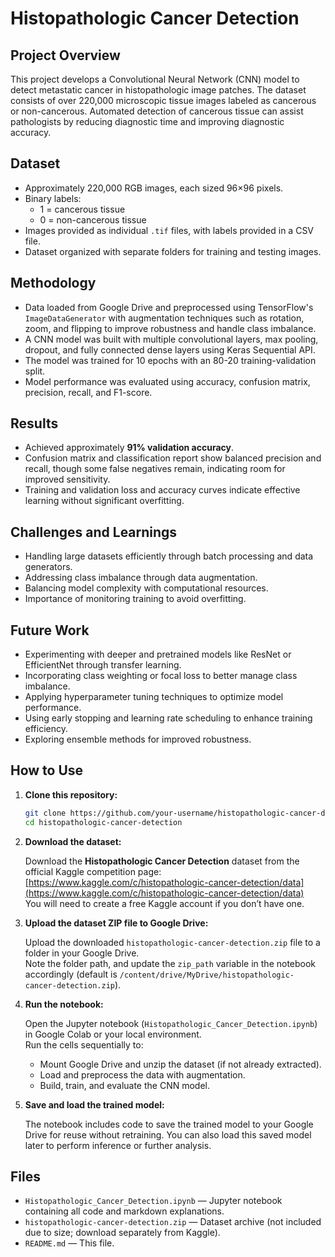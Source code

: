 # Histopathologic Cancer Detection

## Project Overview

This project develops a Convolutional Neural Network (CNN) model to detect metastatic cancer in histopathologic image patches. The dataset consists of over 220,000 microscopic tissue images labeled as cancerous or non-cancerous. Automated detection of cancerous tissue can assist pathologists by reducing diagnostic time and improving diagnostic accuracy.

## Dataset

- Approximately 220,000 RGB images, each sized 96×96 pixels.
- Binary labels:
  - 1 = cancerous tissue
  - 0 = non-cancerous tissue
- Images provided as individual `.tif` files, with labels provided in a CSV file.
- Dataset organized with separate folders for training and testing images.

## Methodology

- Data loaded from Google Drive and preprocessed using TensorFlow's `ImageDataGenerator` with augmentation techniques such as rotation, zoom, and flipping to improve robustness and handle class imbalance.
- A CNN model was built with multiple convolutional layers, max pooling, dropout, and fully connected dense layers using Keras Sequential API.
- The model was trained for 10 epochs with an 80-20 training-validation split.
- Model performance was evaluated using accuracy, confusion matrix, precision, recall, and F1-score.

## Results

- Achieved approximately **91% validation accuracy**.
- Confusion matrix and classification report show balanced precision and recall, though some false negatives remain, indicating room for improved sensitivity.
- Training and validation loss and accuracy curves indicate effective learning without significant overfitting.

## Challenges and Learnings

- Handling large datasets efficiently through batch processing and data generators.
- Addressing class imbalance through data augmentation.
- Balancing model complexity with computational resources.
- Importance of monitoring training to avoid overfitting.

## Future Work

- Experimenting with deeper and pretrained models like ResNet or EfficientNet through transfer learning.
- Incorporating class weighting or focal loss to better manage class imbalance.
- Applying hyperparameter tuning techniques to optimize model performance.
- Using early stopping and learning rate scheduling to enhance training efficiency.
- Exploring ensemble methods for improved robustness.

## How to Use

1. **Clone this repository:**

    ```bash
    git clone https://github.com/your-username/histopathologic-cancer-detection.git
    cd histopathologic-cancer-detection
    ```

2. **Download the dataset:**

    Download the **Histopathologic Cancer Detection** dataset from the official Kaggle competition page:  
    [https://www.kaggle.com/c/histopathologic-cancer-detection/data](https://www.kaggle.com/c/histopathologic-cancer-detection/data)  
    You will need to create a free Kaggle account if you don’t have one.

3. **Upload the dataset ZIP file to Google Drive:**

    Upload the downloaded `histopathologic-cancer-detection.zip` file to a folder in your Google Drive.  
    Note the folder path, and update the `zip_path` variable in the notebook accordingly (default is `/content/drive/MyDrive/histopathologic-cancer-detection.zip`).

4. **Run the notebook:**

    Open the Jupyter notebook (`Histopathologic_Cancer_Detection.ipynb`) in Google Colab or your local environment.  
    Run the cells sequentially to:  
    - Mount Google Drive and unzip the dataset (if not already extracted).  
    - Load and preprocess the data with augmentation.  
    - Build, train, and evaluate the CNN model.

5. **Save and load the trained model:**

    The notebook includes code to save the trained model to your Google Drive for reuse without retraining. You can also load this saved model later to perform inference or further analysis.

## Files

- `Histopathologic_Cancer_Detection.ipynb` — Jupyter notebook containing all code and markdown explanations.  
- `histopathologic-cancer-detection.zip` — Dataset archive (not included due to size; download separately from Kaggle).  
- `README.md` — This file.
